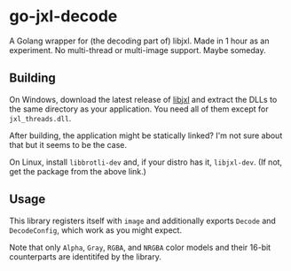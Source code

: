 # go-jxl-decode

A Golang wrapper for (the decoding part of) libjxl. Made in 1 hour as an experiment. No multi-thread or multi-image support. Maybe someday.

## Building

On Windows, download the latest release of [libjxl](https://github.com/libjxl/libjxl) and extract the DLLs to the same directory as your application. You need all of them except for `jxl_threads.dll`.

After building, the application might be statically linked? I'm not sure about that but it seems to be the case.

On Linux, install `libbrotli-dev` and, if your distro has it, `libjxl-dev`. (If not, get the package from the above link.)

## Usage

This library registers itself with `image` and additionally exports `Decode` and `DecodeConfig`, which work as you might expect.

Note that only `Alpha`, `Gray`, `RGBA`, and `NRGBA` color models and their 16-bit counterparts are identitifed by the library.
